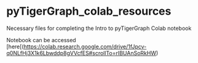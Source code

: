 # pyTigerGraph_colab_resources
Necessary files for completing the Intro to pyTigerGraph Colab notebook

Notebook can be accessed [here[(https://colab.research.google.com/drive/1fJpcv-q0NLfHj3X1k6Lbwddp8gVVcfES#scrollTo=rIBUAnSoRkHW)
